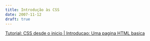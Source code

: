 ```yaml
---
title: Introdução às CSS
date: 2007-11-12
draft: true
---
```

[Tutorial: CSS desde o inicio | Introducao: Uma pagina HTML basica](https://www.maujor.com/tutorial/joe/cssjoe1.php)